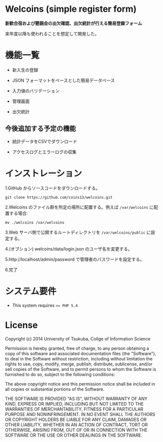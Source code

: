 # Welcoins (simple register form)

**新歓合宿および懇親会の出欠確認、出欠統計が行える簡易登録フォーム**

来年度以降も使われることを想定して開発した。

# 機能一覧

* 新入生の登録

* JSON フォーマットをベースとした簡易データベース

* 入力値のバリデーション

* 管理画面

* 出欠統計

## 今後追加する予定の機能

* 統計データをCSVでダウンロード

* アクセスログとエラーログの収集

# インストレーション

1.GitHub からソースコードをダウンロードする。

`git clone https://github.com/coins13/welcoins.git`

2.Welcoins のファイル群を所定の場所に配置する。例えば `/var/welcoins` に配置する場合:

`mv ./welcoins /var/welcoins`

3.Web サーバ側で公開するルートディレクトリを `/var/welcoins/public` に設定する。

4.(オプション) welcoins/data/login.json のユーザ名を変更する。

5.http://localhost/admin/password で管理者のパスワードを設定する。

6.完了

# システム要件

* This system requires `>= PHP 5.4`

# License

Copyright (c) 2014 University of Tsukuba, Collge of Information Science

Permission is hereby granted, free of charge, to any person obtaining a copy
of this software and associated documentation files (the "Software"), to deal
in the Software without restriction, including without limitation the rights
to use, copy, modify, merge, publish, distribute, sublicense, and/or sell
copies of the Software, and to permit persons to whom the Software is
furnished to do so, subject to the following conditions:

The above copyright notice and this permission notice shall be included in
all copies or substantial portions of the Software.

THE SOFTWARE IS PROVIDED "AS IS", WITHOUT WARRANTY OF ANY KIND, EXPRESS OR
IMPLIED, INCLUDING BUT NOT LIMITED TO THE WARRANTIES OF MERCHANTABILITY,
FITNESS FOR A PARTICULAR PURPOSE AND NONINFRINGEMENT. IN NO EVENT SHALL THE
AUTHORS OR COPYRIGHT HOLDERS BE LIABLE FOR ANY CLAIM, DAMAGES OR OTHER
LIABILITY, WHETHER IN AN ACTION OF CONTRACT, TORT OR OTHERWISE, ARISING FROM,
OUT OF OR IN CONNECTION WITH THE SOFTWARE OR THE USE OR OTHER DEALINGS IN
THE SOFTWARE.
